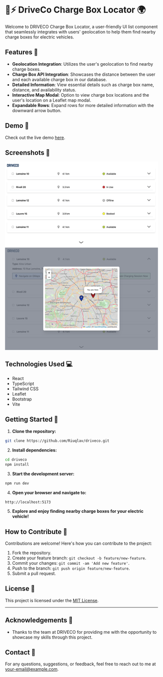 # 🚗⚡️ DriveCo Charge Box Locator 🌍

Welcome to DRIVECO Charge Box Locator, a user-friendly UI list component that seamlessly integrates with users' geolocation to help them find nearby charge boxes for electric vehicles.

## Features 🌟

- **Geolocation Integration**: Utilizes the user's geolocation to find nearby charge boxes.
- **Charge Box API Integration**: Showcases the distance between the user and each available charge box in our database.
- **Detailed Information**: View essential details such as charge box name, distance, and availability status.
- **Interactive Map Modal**: Option to view charge box locations and the user's location on a Leaflet map modal.
- **Expandable Rows**: Expand rows for more detailed information with the downward arrow button.

## Demo 🎥

Check out the live demo [here](https://riuqlav.github.io/driveco/).

## Screenshots 📸

![Screenshot 1](https://github.com/Riuqlav/driveco/blob/main/src/assets/screenshot1.png?raw=true)
![Screenshot 2](https://github.com/Riuqlav/driveco/blob/main/src/assets/screenshot2.png?raw=true)

## Technologies Used 💻

- React
- TypeScript
- Tailwind CSS
- Leaflet
- Bootstrap
- Vite

## Getting Started 🚀

1. **Clone the repository:**

```bash
git clone https://github.com/Riuqlav/driveco.git
```

2. **Install dependencies:**

```bash
cd driveco
npm install
```

3. **Start the development server:**

```bash
npm run dev
```

4. **Open your browser and navigate to:**

```
http://localhost:5173
```

5. **Explore and enjoy finding nearby charge boxes for your electric vehicle!**

## How to Contribute 🤝

Contributions are welcome! Here's how you can contribute to the project:

1. Fork the repository.
2. Create your feature branch: `git checkout -b feature/new-feature`.
3. Commit your changes: `git commit -am 'Add new feature'`.
4. Push to the branch: `git push origin feature/new-feature`.
5. Submit a pull request.

## License 📝

This project is licensed under the [MIT License](LICENSE).

---

## Acknowledgements 🙏

- Thanks to the team at DRIVECO for providing me with the opportunity to showcase my skills through this project.

## Contact 📧

For any questions, suggestions, or feedback, feel free to reach out to me at [your-email@example.com](mailto:vincentsouzadev@gmail.com).
